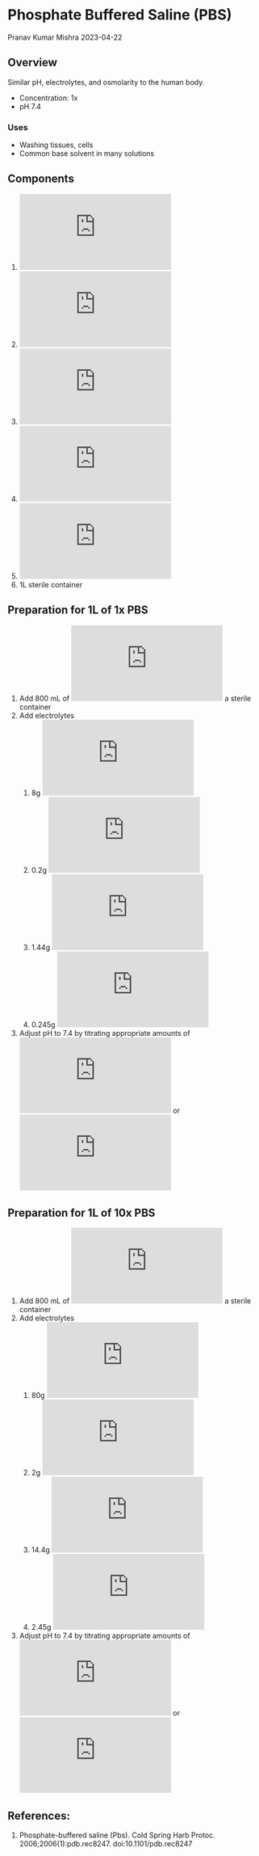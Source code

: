 # Phosphate Buffered Saline (PBS)
Pranav Kumar Mishra
2023-04-22

## Overview

Similar pH, electrolytes, and osmolarity to the human body.

- Concentration: 1x
- pH 7.4

### Uses

- Washing tissues, cells
- Common base solvent in many solutions

## Components

1.  ![NaCl](https://latex.codecogs.com/svg.latex?NaCl "NaCl")
2.  ![KCl](https://latex.codecogs.com/svg.latex?KCl "KCl")
3.  ![Na_2HPO_4](https://latex.codecogs.com/svg.latex?Na_2HPO_4 "Na_2HPO_4")
4.  ![KH_2PO_4](https://latex.codecogs.com/svg.latex?KH_2PO_4 "KH_2PO_4")
5.  ![diH_20](https://latex.codecogs.com/svg.latex?diH_20 "diH_20")
6.  1L sterile container

## Preparation for 1L of 1x PBS

1.  Add 800 mL of
    ![diH_20](https://latex.codecogs.com/svg.latex?diH_20 "diH_20") a
    sterile container
2.  Add electrolytes
    1.  8g ![NaCl](https://latex.codecogs.com/svg.latex?NaCl "NaCl")
    2.  0.2g ![KCl](https://latex.codecogs.com/svg.latex?KCl "KCl")
    3.  1.44g
        ![Na_2HPO_4](https://latex.codecogs.com/svg.latex?Na_2HPO_4 "Na_2HPO_4")
    4.  0.245g
        ![KH_2PO_4](https://latex.codecogs.com/svg.latex?KH_2PO_4 "KH_2PO_4")
3.  Adjust pH to 7.4 by titrating appropriate amounts of
    ![Na_2HPO_4](https://latex.codecogs.com/svg.latex?Na_2HPO_4 "Na_2HPO_4")
    or
    ![KH_2PO_4](https://latex.codecogs.com/svg.latex?KH_2PO_4 "KH_2PO_4")

## Preparation for 1L of 10x PBS

1.  Add 800 mL of
    ![diH_20](https://latex.codecogs.com/svg.latex?diH_20 "diH_20") a
    sterile container
2.  Add electrolytes
    1.  80g ![NaCl](https://latex.codecogs.com/svg.latex?NaCl "NaCl")
    2.  2g ![KCl](https://latex.codecogs.com/svg.latex?KCl "KCl")
    3.  14.4g
        ![Na_2HPO_4](https://latex.codecogs.com/svg.latex?Na_2HPO_4 "Na_2HPO_4")
    4.  2.45g
        ![KH_2PO_4](https://latex.codecogs.com/svg.latex?KH_2PO_4 "KH_2PO_4")
3.  Adjust pH to 7.4 by titrating appropriate amounts of
    ![Na_2HPO_4](https://latex.codecogs.com/svg.latex?Na_2HPO_4 "Na_2HPO_4")
    or
    ![KH_2PO_4](https://latex.codecogs.com/svg.latex?KH_2PO_4 "KH_2PO_4")

## References:

1.  Phosphate-buffered saline (Pbs). Cold Spring Harb Protoc.
    2006;2006(1):pdb.rec8247. doi:10.1101/pdb.rec8247
